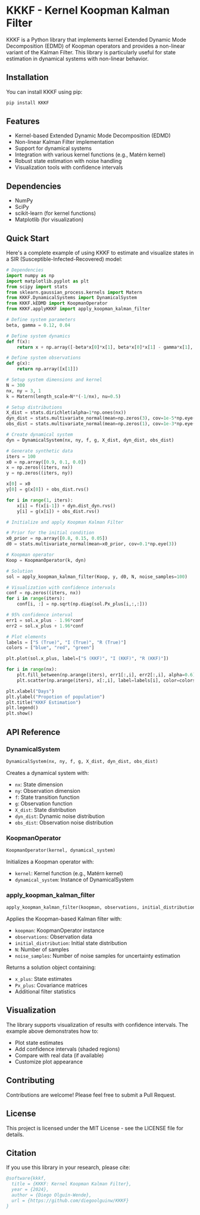 # KKKF - Kernel Koopman Kalman Filter

KKKF is a Python library that implements kernel Extended Dynamic Mode Decomposition (EDMD) of Koopman operators and provides a non-linear variant of the Kalman Filter. This library is particularly useful for state estimation in dynamical systems with non-linear behavior.

## Installation

You can install KKKF using pip:

```bash
pip install KKKF
```

## Features

- Kernel-based Extended Dynamic Mode Decomposition (EDMD)
- Non-linear Kalman Filter implementation
- Support for dynamical systems
- Integration with various kernel functions (e.g., Matérn kernel)
- Robust state estimation with noise handling
- Visualization tools with confidence intervals

## Dependencies

- NumPy
- SciPy
- scikit-learn (for kernel functions)
- Matplotlib (for visualization)

## Quick Start

Here's a complete example of using KKKF to estimate and visualize states in a SIR (Susceptible-Infected-Recovered) model:

```python
# Dependencies
import numpy as np
import matplotlib.pyplot as plt
from scipy import stats
from sklearn.gaussian_process.kernels import Matern
from KKKF.DynamicalSystems import DynamicalSystem
from KKKF.kEDMD import KoopmanOperator
from KKKF.applyKKKF import apply_koopman_kalman_filter

# Define system parameters
beta, gamma = 0.12, 0.04

# Define system dynamics
def f(x):
    return x + np.array([-beta*x[0]*x[1], beta*x[0]*x[1] - gamma*x[1], gamma*x[1]])

# Define system observations
def g(x):
    return np.array([x[1]])

# Setup system dimensions and kernel
N = 300
nx, ny = 3, 1
k = Matern(length_scale=N**(-1/nx), nu=0.5)

# Setup distributions
X_dist = stats.dirichlet(alpha=1*np.ones(nx))
dyn_dist = stats.multivariate_normal(mean=np.zeros(3), cov=1e-5*np.eye(3))
obs_dist = stats.multivariate_normal(mean=np.zeros(1), cov=1e-3*np.eye(1))

# Create dynamical system
dyn = DynamicalSystem(nx, ny, f, g, X_dist, dyn_dist, obs_dist)

# Generate synthetic data
iters = 100
x0 = np.array([0.9, 0.1, 0.0])
x = np.zeros((iters, nx))
y = np.zeros((iters, ny))

x[0] = x0
y[0] = g(x[0]) + obs_dist.rvs()

for i in range(1, iters):
    x[i] = f(x[i-1]) + dyn.dist_dyn.rvs()
    y[i] = g(x[i]) + obs_dist.rvs()

# Initialize and apply Koopman Kalman Filter

# Prior for the initial condition
x0_prior = np.array([0.8, 0.15, 0.05])
d0 = stats.multivariate_normal(mean=x0_prior, cov=0.1*np.eye(3))

# Koopman operator
Koop = KoopmanOperator(k, dyn)

# Solution
sol = apply_koopman_kalman_filter(Koop, y, d0, N, noise_samples=100)

# Visualization with confidence intervals
conf = np.zeros((iters, nx))
for i in range(iters):
    conf[i, :] = np.sqrt(np.diag(sol.Px_plus[i,:,:]))

# 95% confidence interval
err1 = sol.x_plus - 1.96*conf
err2 = sol.x_plus + 1.96*conf

# Plot elements
labels = ["S (True)", "I (True)", "R (True)"]
colors = ["blue", "red", "green"]

plt.plot(sol.x_plus, label=["S (KKF)", "I (KKF)", "R (KKF)"])

for i in range(nx):
    plt.fill_between(np.arange(iters), err1[:,i], err2[:,i], alpha=0.6)
    plt.scatter(np.arange(iters), x[:,i], label=labels[i], color=colors[i], s=1.4)

plt.xlabel("Days")
plt.ylabel("Propotion of population")
plt.title("KKKF Estimation")
plt.legend()
plt.show()
```

## API Reference

### DynamicalSystem

```python
DynamicalSystem(nx, ny, f, g, X_dist, dyn_dist, obs_dist)
```
Creates a dynamical system with:
- `nx`: State dimension
- `ny`: Observation dimension
- `f`: State transition function
- `g`: Observation function
- `X_dist`: State distribution
- `dyn_dist`: Dynamic noise distribution
- `obs_dist`: Observation noise distribution

### KoopmanOperator

```python
KoopmanOperator(kernel, dynamical_system)
```
Initializes a Koopman operator with:
- `kernel`: Kernel function (e.g., Matérn kernel)
- `dynamical_system`: Instance of DynamicalSystem

### apply_koopman_kalman_filter

```python
apply_koopman_kalman_filter(koopman, observations, initial_distribution, N, noise_samples=100)
```
Applies the Koopman-based Kalman filter with:
- `koopman`: KoopmanOperator instance
- `observations`: Observation data
- `initial_distribution`: Initial state distribution
- `N`: Number of samples
- `noise_samples`: Number of noise samples for uncertainty estimation

Returns a solution object containing:
- `x_plus`: State estimates
- `Px_plus`: Covariance matrices
- Additional filter statistics

## Visualization

The library supports visualization of results with confidence intervals. The example above demonstrates how to:
- Plot state estimates
- Add confidence intervals (shaded regions)
- Compare with real data (if available)
- Customize plot appearance

## Contributing

Contributions are welcome! Please feel free to submit a Pull Request.

## License

This project is licensed under the MIT License - see the LICENSE file for details.

## Citation

If you use this library in your research, please cite:

```bibtex
@software{kkkf,
  title = {KKKF: Kernel Koopman Kalman Filter},
  year = {2024},
  author = {Diego Olguín-Wende},
  url = {https://github.com/diegoolguinw/KKKF}
}
```